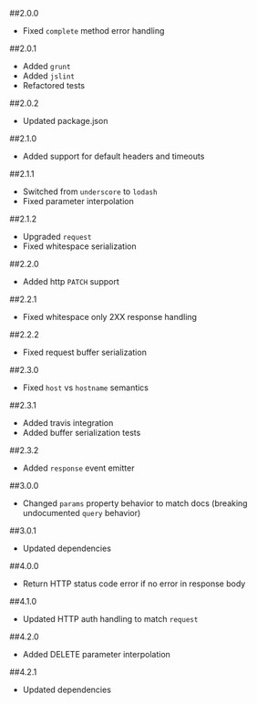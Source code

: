 ##2.0.0
 * Fixed `complete` method error handling

##2.0.1
 * Added `grunt`
 * Added `jslint`
 * Refactored tests

##2.0.2
 * Updated package.json

##2.1.0
 * Added support for default headers and timeouts

##2.1.1
 * Switched from `underscore` to `lodash`
 * Fixed parameter interpolation

##2.1.2
 * Upgraded `request`
 * Fixed whitespace serialization

##2.2.0
 * Added http `PATCH` support

##2.2.1
 * Fixed whitespace only 2XX response handling

##2.2.2
 * Fixed request buffer serialization

##2.3.0
 * Fixed `host` vs `hostname` semantics

##2.3.1
 * Added travis integration
 * Added buffer serialization tests

##2.3.2
 * Added `response` event emitter

##3.0.0
 * Changed `params` property behavior to match docs (breaking undocumented `query` behavior)

##3.0.1
 * Updated dependencies

##4.0.0
 * Return HTTP status code error if no error in response body

##4.1.0
 * Updated HTTP auth handling to match `request`

##4.2.0
 * Added DELETE parameter interpolation

##4.2.1
 * Updated dependencies
